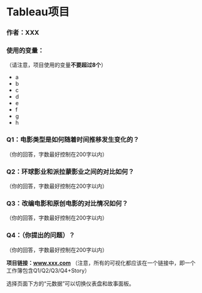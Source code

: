 # Tableau项目

### 作者：XXX

### 使用的变量：

（请注意，项目使用的变量**不要超过8个**）

- a
- b
- c
- d
- e
- f
- g
- h

### Q1：电影类型是如何随着时间推移发生变化的？

（你的回答，字数最好控制在200字以内）

### Q2：环球影业和派拉蒙影业之间的对比如何？

（你的回答，字数最好控制在200字以内）

### Q3：改编电影和原创电影的对比情况如何？

（你的回答，字数最好控制在200字以内）

### Q4：（你提出的问题）？

（你的回答，字数最好控制在200字以内）

**项目链接：www.xxx.com**
（注意，所有的可视化都应该在一个链接中，即一个工作簿包含Q1/Q2/Q3/Q4+Story）

选择页面下方的“元数据”可以切换仪表盘和故事面板。